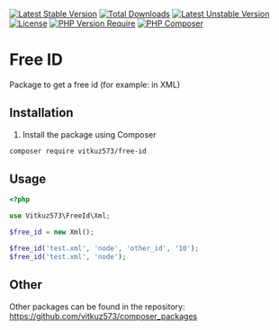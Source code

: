 [![Latest Stable Version](http://poser.pugx.org/vitkuz573/free-id/v)](https://packagist.org/packages/vitkuz573/free-id) [![Total Downloads](http://poser.pugx.org/vitkuz573/free-id/downloads)](https://packagist.org/packages/vitkuz573/free-id) [![Latest Unstable Version](http://poser.pugx.org/vitkuz573/free-id/v/unstable)](https://packagist.org/packages/vitkuz573/free-id) [![License](http://poser.pugx.org/vitkuz573/free-id/license)](https://packagist.org/packages/vitkuz573/free-id) [![PHP Version Require](http://poser.pugx.org/vitkuz573/free-id/require/php)](https://packagist.org/packages/vitkuz573/free-id)
[![PHP Composer](https://github.com/vitkuz573/free-id/actions/workflows/php.yml/badge.svg)](https://github.com/vitkuz573/free-id/actions/workflows/php.yml)

# Free ID

Package to get a free id (for example: in XML)

## Installation

1) Install the package using Composer
```bash
composer require vitkuz573/free-id
```

## Usage

```php
<?php

use Vitkuz573\FreeId\Xml;

$free_id = new Xml();

$free_id('test.xml', 'node', 'other_id', '10');
$free_id('test.xml', 'node');
```

## Other

Other packages can be found in the repository: https://github.com/vitkuz573/composer_packages
